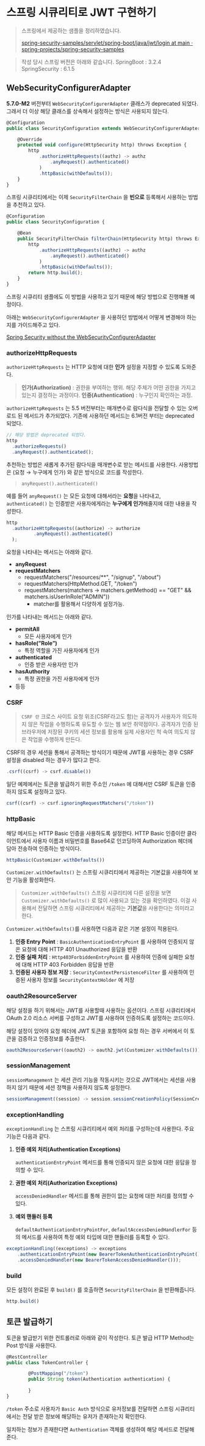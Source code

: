 # 스프링 시큐리티로 JWT 구현하기

> 스프링에서 제공하는 샘플을 정리하였습니다.
> 
> 
> [spring-security-samples/servlet/spring-boot/java/jwt/login at main · spring-projects/spring-security-samples](https://github.com/spring-projects/spring-security-samples/tree/main/servlet/spring-boot/java/jwt/login)
> 

> 작성 당시 스프링 버전은 아래와 같습니다.
SpringBoot : 3.2.4
SpringSecurity : 6.1.5
> 

## WebSecurityConfigurerAdapter

**5.7.0-M2** 버전부터 `WebSecurityConfigurerAdapter` 클래스가 deprecated 되었다. 그래서 더 이상 해당 클래스를 상속해서 설정하는 방식은 사용되지 않는다.

```jsx
@Configuration
public class SecurityConfiguration extends WebSecurityConfigurerAdapter {

    @Override
    protected void configure(HttpSecurity http) throws Exception {
        http
            .authorizeHttpRequests((authz) -> authz
                .anyRequest().authenticated()
            )
            .httpBasic(withDefaults());
    }
}
```

스프링 시큐리티에서는 이제 `SecurityFilterChain` 을 **빈으로** 등록해서 사용하는 방법을 추천하고 있다.

```jsx
@Configuration
public class SecurityConfiguration {

    @Bean
    public SecurityFilterChain filterChain(HttpSecurity http) throws Exception {
        http
            .authorizeHttpRequests((authz) -> authz
                .anyRequest().authenticated()
            )
            .httpBasic(withDefaults());
        return http.build();
    }
}
```

스프링 시큐리티 샘플에도 이 방법을 사용하고 있기 때문에 해당 방법으로 진행해볼 예정이다.

아래는 `WebSecurityConfigurerAdapter` 을 사용하던 방법에서 어떻게 변경해야 하는지를 가이드해주고 있다.

[Spring Security without the WebSecurityConfigurerAdapter](https://spring.io/blog/2022/02/21/spring-security-without-the-websecurityconfigureradapter)

### authorizeHttpRequests

`authorizeHttpRequests` 는 HTTP 요청에 대한 **인가** 설정을 지정할 수 있도록 도와준다. 

> **인가(Authorization)** : 권한을 부여하는 행위. 해당 주체가 어떤 권한을 가지고 있는지 결정하는 과정이다.
**인증(Authentication)** : 누구인지 확인하는 과정.
> 

`authorizeHttpRequests` 는 5.5 버전부터는 매개변수로 람다식을 전달할 수 있는 오버로드 된 메서드가 추가되었다. 기존에 사용하던 메서드는 6.1버전 부터는 deprecated 되었다.

```jsx
// 해당 방법은 deprecated 되었다.
http
  .authorizeRequests() 
  .anyRequest().authenticated();
```

추천하는 방법은 새롭게 추가된 람다식을 매개변수로 받는 메서드를 사용한다. 사용방법은 (요청 → 누구에게 인가) 와 같은 방식으로 코드를 작성한다.

> `anyRequest().authenticated()`
> 

예를 들어 `anyRequest()` 는 모든 요청에 대해서라는 **요청**을 나타내고, `authenticated()` 는 인증받은 사용자에게라는 **누구에게 인가**해줄지에 대한 내용을 작성한다.

```jsx
http
  .authorizeHttpRequests((authorize) -> authorize
          .anyRequest().authenticated()
  );
```

요청을 나타내는 메서드는 아래와 같다.

- **anyRequest**
- **requestMatchers**
    - requestMatchers("/resources/**", "/signup", "/about")
    - requestMatchers(HttpMethod.GET, "/token")
    - requestMatchers(matchers -> matchers.getMethod() == "GET" && matchers.isUserInRole("ADMIN"))
        - matcher를 활용해서 다양하게 설정가능.

인가를 나타내는 메서드는 아래와 같다.

- **permitAll**
    - 모든 사용자에게 인가
- **hasRole(”Role”)**
    - 특정 역할을 가진 사용자에게 인가
- **authenticated**
    - 인증 받은 사용자만 인가
- **hasAuthority**
    - 특정 권한을 가진 사용자에게 인가
- 등등

### CSRF

> `CSRF 란`
크로스 사이트 요청 위조(CSRF라고도 함)는 공격자가 사용자가 의도하지 않은 작업을 수행하도록 유도할 수 있는 웹 보안 취약점이다. 공격자가 인증 된 브라우저에 저장된 쿠키의 세션 정보를 활용해 실제 사용자인 척 속여 의도치 않은 작업을 수행하게 만든다.
> 

CSRF의 경우 세션을 통해서 공격하는 방식이기 때문에 JWT를 사용하는 경우 CSRF 설정을 disabled 하는 경우가 많다고 한다.

```jsx
.csrf((csrf) -> csrf.disable())
```

일단 예제에서는 토큰을 발급하기 위한 주소인 `/token` 에 대해서만 CSRF 토큰을 인증하지 않도록 설정하고 있다.

```jsx
csrf((csrf) -> csrf.ignoringRequestMatchers("/token"))
```

### httpBasic

해당 메서드는 HTTP Basic 인증을 사용하도록 설정한다. HTTP Basic 인증이란 클라이언트에서 사용자 이름과 비밀번호를 Base64로 인코딩하여 Authorization 헤더에 담아 전송하여 인증하는 방식이다.

```jsx
httpBasic(Customizer.withDefaults())
```

`Customizer.withDefaults()` 는 스프링 시큐리티에서 제공하는 기본값을 사용하여 보안 기능을 활성화한다.

> `Customizer.withDefaults()`
스프링 시큐리티에 다른 설정을 보면 `Customizer.withDefaults()` 로 많이 사용되고 있는 것을 확인하였다. 이걸 사용해서 전달하면 스프링 시큐리티에서 제공하는 **기본값**을 사용한다는 의미라고 한다.
> 

`Customizer.withDefaults()`를 사용하면 다음과 같은 기본 설정이 적용된다.

1. **인증 Entry Point** : `BasicAuthenticationEntryPoint` 를 사용하여 인증되지 않은 요청에 대해 HTTP 401 Unauthorized 응답을 반환
2. **인증 실패 처리** : `Http403ForbiddenEntryPoint` 를 사용하여 인증에 실패한 요청에 대해 HTTP 403 Forbidden 응답을 반환
3. **인증된 사용자 정보 저장** : `SecurityContextPersistenceFilter` 를 사용하여 인증된 사용자 정보를 `SecurityContextHolder` 에 저장

### oauth2ResourceServer

해당 설정을 하기 위해서는 JWT를 사용할때 사용하는 옵션이다. 스프링 시큐리티에서 OAuth 2.0 리소스 서버를 구성하고 JWT를 사용하여 인증하도록 설정하는 코드이다.

해당 설정이 있어야 요청 헤더에 JWT 토큰을 포함하여 요청 하는 경우 서버에서 이 토큰을 검증하고 인증정보를 추출한다.

```jsx
oauth2ResourceServer((oauth2) -> oauth2.jwt(Customizer.withDefaults()))
```

### sessionManagement

`sessionManagement` 는 세션 관리 기능을 작동시키는 것으로 JWT에서는 세션을 사용하지 않기 때문에 세션 정책을 사용하지 않도록 설정한다.

```jsx
sessionManagement((session) -> session.sessionCreationPolicy(SessionCreationPolicy.STATELESS))
```

### exceptionHandling

`exceptionHandling` 는 스프링 시큐리티에서 예외 처리를 구성하는데 사용한다. 주요 기능은 다음과 같다.

1. **인증 예외 처리(Authentication Exceptions)**
    
    `authenticationEntryPoint` 메서드를 통해 인증되지 않은 요청에 대한 응답을 정의할 수 있다.
    
2. **권한 예외 처리(Authorization Exceptions)**
    
    `accessDeniedHandler` 메서드를 통해 권한이 없는 요청에 대한 처리를 정의할 수 있다.
    
3. **예외 핸들러 등록**
    
    `defaultAuthenticationEntryPointFor`, `defaultAccessDeniedHandlerFor` 등의 메서드를 사용하여 특정 예외 타입에 대한 핸들러를 등록할 수 있다.
    

```jsx
exceptionHandling((exceptions) -> exceptions
    .authenticationEntryPoint(new BearerTokenAuthenticationEntryPoint())
    .accessDeniedHandler(new BearerTokenAccessDeniedHandler()));
```

### build

모든 설정이 완료된 후 `build()` 를 호출하면 `SecurityFilterChain` 을 반환해줍니다.

```jsx
http.build()
```

## 토큰 발급하기

토큰을 발급받기 위한 컨트롤러로 아래와 같이 작성한다. 토큰 발급 HTTP Method는 Post 방식을 사용한다.

```jsx
@RestController
public class TokenController {

		@PostMapping("/token")
		public String token(Authentication authentication) {
		
		}    
}
```

`/token` 주소로 사용자가 `Basic Auth` 방식으로 유저정보를 전달하면 스프링 시큐리티에서는 전달 받은 정보에 해당하는 유저가 존재하는지 확인한다.

일치하는 정보가 존재한다면 `Authentication` 객체를 생성하여 해당 메서드로 전달해준다.
